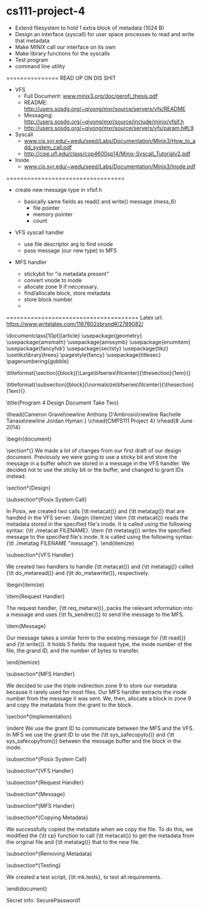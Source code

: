 cs111-project-4
===============
+ Extend filesystem to hold 1 extra block of metadata (1024 B)
+ Design an interface (syscall) for user space processes to read and write that metadata
+ Make MINIX call our interface on its own
+ Make library functions for the syscalls
+ Test program
+ command line utility

===============
READ UP ON DIS SHIT
+ VFS
    + Full Document: www.minix3.org/doc/gerofi_thesis.pdf
    + README: http://users.sosdg.org/~qiyong/mxr/source/servers/vfs/README
    + Messaging: http://users.sosdg.org/~qiyong/mxr/source/include/minix/vfsif.h
    + http://users.sosdg.org/~qiyong/mxr/source/servers/vfs/param.h#L9
+ Syscall
	+ www.cis.syr.edu/~wedu/seed/Labs/Documentation/Minix3/How_to_add_system_call.pdf
	+ http://cise.ufl.edu/class/cop4600sp14/Minix-Syscall_Tutorialv2.pdf
+ Inode
	+ www.cis.syr.edu/~wedu/seed/Labs/Documentation/Minix3/Inode.pdf

==================================

+ create new message type in vfsif.h
    - basically same fields as read() and write() message (mess_6)
        - file pointer
        - memory pointer
        - count

+ VFS syscall handler
    - use file descriptor arg to find vnode
    - pass message (our new type) to MFS

+ MFS handler
    - stickybit for "is metadata present"
    - convert vnode to inode
    - allocate zone 9 if neccessary.
    - find/allocate block, store metadata
    - store block number
    - 
======================================
Latex url: https://www.writelatex.com/1167602zbrsnd#/2789082/

\documentclass[10pt]{article} 
\usepackage{geometry} 
\usepackage{amsmath} 
\usepackage{amssymb} 
\usepackage{enumitem} 
\usepackage{fancyhdr} 
\usepackage{sectsty} 
\usepackage{tikz} 
\usetikzlibrary{trees} 
\pagestyle{fancy} 
\usepackage{titlesec} 
\pagenumbering{gobble} 

\titleformat{\section}[block]{\Large\bfseries\filcenter}{\thesection}{1em}{}

\titleformat{\subsection}[block]{\normalsize\bfseries\filcenter}{\thesection}{1em}{}

\title{Program 4 Design Document Take Two}

\lhead{Cameron Gravel\newline Anthony D'Ambrosio\newline Rachelle Tanase\newline Jordan Hyman }
\chead{CMPS111 Project 4} 
\rhead{8 June 2014} 

\begin{document} 

\section*{}
We made a lot of changes from our first draft of our design document. Previously we were going to use a sticky bit and store the message in a buffer which we stored in a message in the VFS handler. We decided not to use the sticky bit or the buffer, and changed to grant IDs instead.


\section*{Design}

\subsection*{Posix System Call}

In Posix, we created two calls {\tt metacat()} and {\tt metatag()} that are handled in the VFS server.
\begin {itemize}
\item {\tt metacat()} reads the metadata stored in the specified file's inode. It is called using the following syntax: {\tt ./metacat FILENAME}.
\item {\tt metatag()} writes the specified message to the specified file's inode. It is called using the following syntax: {\tt ./metatag FILENAME "message"}.
\end{itemize}

\subsection*{VFS Handler}

We created two handlers to handle {\tt metacat()} and {\tt metatag()} called {\tt do\_metaread()} and {\tt do\_metawrite()}, respectively.

\begin{itemize}

\item{Request Handler}

The request handler, {\tt req\_metarw()}, packs the relevant information into a message and uses {\tt fs\_sendrec()} to send the message to the MFS.

\item{Message}

Our message takes a similar form to the existing message for {\tt read()} and {\tt write()}. It holds 5 fields: the request type, the inode number of the file, the grand ID, and the number of bytes to transfer.

\end{itemize}

\subsection*{MFS Handler}

We decided to use the triple indirection zone 9 to store our metadata because it rarely used for most files. Our MFS handler extracts the inode number from the message it was sent. We, then, allocate a block in zone 9 and copy the metadata from the grant to the block.


\section*{Implementation}

\indent We use the grant ID to communicate between the MFS and the VFS. In MFS we use the grant ID to use the {\tt sys\_safecopyto()} and {\tt sys\_safecopyfrom()} between the message buffer and the block in the inode.

\subsection*{Posix System Call}




\subsection*{VFS Handler}

\subsection*{Request Handler}

\subsection*{Message}

\subsection*{MFS Handler}

\subsection*{Copying Metadata}

We successfully copied the metadata when we copy the file. To do this, we modified the {\tt cp} function to call {\tt metacat()} to get the metadata from the original file and {\tt metatag()} that to the new file. 

\subsection*{Removing Metadata}

\subsection*{Testing}

We created a test script, {\tt mk.tests}, to test all requirements.

\end{document}



Secret info: SecurePassword1